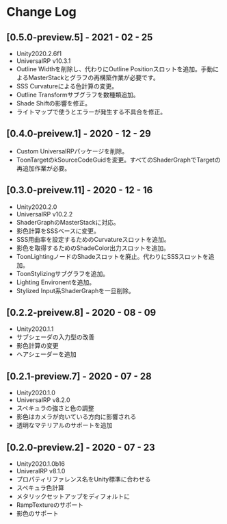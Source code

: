 # Change Log

## [0.5.0-preview.5] - 2021 - 02 - 25
- Unity2020.2.6f1
- UniversalRP v10.3.1
- Outline Widthを削除し、代わりにOutline Positionスロットを追加。手動によるMasterStackとグラフの再構築作業が必要です。
- SSS Curvatureによる色計算の変更。
- Outline Transformサブグラフを数種類追加。
- Shade Shiftの影響を修正。
- ライトマップで使うとエラーが発生する不具合を修正。

## [0.4.0-preivew.1] - 2020 - 12 - 29
- Custom UniversalRPパッケージを削除。
- ToonTargetのkSourceCodeGuidを変更。すべてのShaderGraphでTargetの再追加作業が必要。

## [0.3.0-preivew.11] - 2020 - 12 - 16
- Unity2020.2.0
- UniversalRP v10.2.2 
- ShaderGraphのMasterStackに対応。
- 影色計算をSSSベースに変更。
- SSS用曲率を設定するためのCurvatureスロットを追加。
- 影色を取得するためのShadeColor出力スロットを追加。
- ToonLightingノードのShadeスロットを廃止。代わりにSSSスロットを追加。
- ToonStylizingサブグラフを追加。
- Lighting Environentを追加。
- Stylized Input系ShaderGraphを一旦削除。

## [0.2.2-preivew.8] - 2020 - 08 - 09

- Unity2020.1.1
- サブシェーダの入力型の改善
- 影色計算の変更
- ヘアシェーダーを追加

## [0.2.1-preview.7] - 2020 - 07 - 28

- Unity2020.1.0
- UniversalRP v8.2.0
- スペキュラの強さと色の調整
- 影色はカメラが向いている方向に影響される
- 透明なマテリアルのサポートを追加

## [0.2.0-preview.2] - 2020 - 07 - 23

- Unity2020.1.0b16
- UniveralRP v8.1.0
- プロパティリファレンス名をUnity標準に合わせる
- スペキュラ色計算
- メタリックセットアップをディフォルトに
- RampTextureのサポート
- 影色のサポート